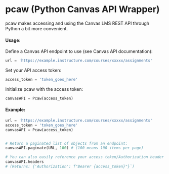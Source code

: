 # pcaw (Python Canvas API Wrapper)

pcaw makes accessing and using the Canvas LMS REST API through Python a bit more convenient.

#### Usage:
Define a Canvas API endpoint to use (see Canvas API documentation):
```python
url = 'https://example.instructure.com/courses/xxxxx/assignments'
```

Set your API access token:
```python
access_token = 'token_goes_here'
```

Initialize pcaw with the access token:
```python
canvasAPI = Pcaw(access_token)
```

#### Example:
``` python
url = 'https://example.instructure.com/courses/xxxxx/assignments'
access_token = 'token_goes_here'
canvasAPI = Pcaw(access_token)


# Return a paginated list of objects from an endpoint:
canvasAPI.paginate(URL, 100) # (100 means 100 items per page)

# You can also easily reference your access token/Authorization header with:
canvasAPI.headers 
# (Returns: {'Authorization': f"Bearer {access_token}"}`)
```